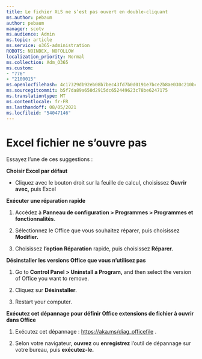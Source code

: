 ```yaml
---
title: Le fichier XLS ne s’est pas ouvert en double-cliquant
ms.author: pebaum
author: pebaum
manager: scotv
ms.audience: Admin
ms.topic: article
ms.service: o365-administration
ROBOTS: NOINDEX, NOFOLLOW
localization_priority: Normal
ms.collection: Adm_O365
ms.custom:
- "776"
- "2100015"
ms.openlocfilehash: 4c17329db92eb08b7bec43fd7b0d0191e7bce2b8ae030c210b46baf6b76e9bbf
ms.sourcegitcommit: b5f7da89a650d2915dc652449623c78be6247175
ms.translationtype: MT
ms.contentlocale: fr-FR
ms.lasthandoff: 08/05/2021
ms.locfileid: "54047146"
---
```

# <a name="excel-file-doesnt-open"></a>Excel fichier ne s’ouvre pas

Essayez l’une de ces suggestions :

**Choisir Excel par défaut**

* Cliquez avec le bouton droit sur la feuille de calcul, choisissez **Ouvrir** **avec,** puis Excel

**Exécuter une réparation rapide**

1. Accédez à **Panneau de configuration > Programmes > Programmes et fonctionnalités**.

2. Sélectionnez le Office que vous souhaitez réparer, puis choisissez **Modifier.**

3. Choisissez **l’option Réparation** rapide, puis choisissez **Réparer.**

**Désinstaller les versions Office que vous n’utilisez pas**

1. Go to **Control Panel > Uninstall a Program,** and then select the version of Office you want to remove.

2. Cliquez sur **Désinstaller**.

3. Restart your computer.

**Exécutez cet dépannage pour définir Office extensions de fichier à ouvrir dans Office**

1. Exécutez cet dépannage : https://aka.ms/diag_officefile .

2. Selon votre navigateur, **ouvrez** ou **enregistrez** l’outil de dépannage sur votre bureau, puis **exécutez-le.**
